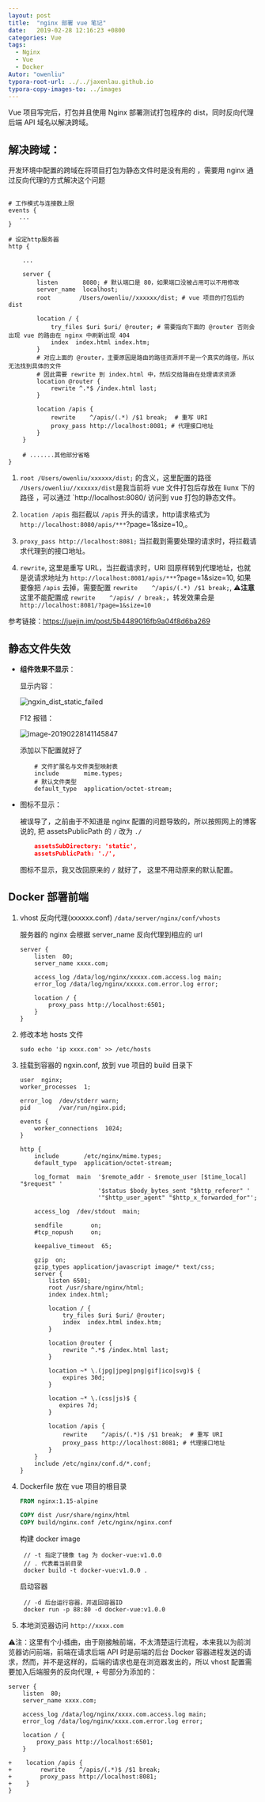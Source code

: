 ```yaml
---
layout: post
title:  "nginx 部署 vue 笔记"
date:   2019-02-28 12:16:23 +0800
categories: Vue
tags: 
  - Nginx
  - Vue
  - Docker
Autor: "owenliu"
typora-root-url: ../../jaxenlau.github.io
typora-copy-images-to: ../images
---
```


Vue 项目写完后，打包并且使用 Nginx 部署测试打包程序的 dist，同时反向代理后端 API 域名以解决跨域。

## 解决跨域：

开发环境中配置的跨域在将项目打包为静态文件时是没有用的 ，需要用 nginx 通过反向代理的方式解决这个问题

```nginx

# 工作模式与连接数上限
events {
   ...
}

# 设定http服务器
http {

    ...

    server {
        listen       8080; # 默认端口是 80，如果端口没被占用可以不用修改
        server_name  localhost;
        root        /Users/owenliu//xxxxxx/dist; # vue 项目的打包后的 dist

        location / {
            try_files $uri $uri/ @router; # 需要指向下面的 @router 否则会出现 vue 的路由在 nginx 中刷新出现 404
            index  index.html index.htm;
        }
        # 对应上面的 @router，主要原因是路由的路径资源并不是一个真实的路径，所以无法找到具体的文件
        # 因此需要 rewrite 到 index.html 中，然后交给路由在处理请求资源
        location @router {
            rewrite ^.*$ /index.html last;
        }

        location /apis {
            rewrite    ^/apis/(.*) /$1 break;  # 重写 URI
            proxy_pass http://localhost:8081; # 代理接口地址
        }
    }

    # .......其他部分省略
}

```

1. `root /Users/owenliu/xxxxxx/dist;` 的含义，这里配置的路径 `/Users/owenliu//xxxxxx/dist`是我当前将 vue 文件打包后存放在 liunx 下的路径 ，可以通过  `http://localhost:8080/ 访问到 vue 打包的静态文件。

2. `location /apis` 指拦截以 `/apis` 开头的请求，http请求格式为 `http://localhost:8080/apis/***`?page=1&size=10,。

3. `proxy_pass http://localhost:8081;` 当拦截到需要处理的请求时，将拦截请求代理到的接口地址。
4. `rewrite`, 这里是重写 URL，当拦截请求时，URI 回原样转到代理地址，也就是说请求地址为 `http://localhost:8081/apis/***`?page=1&size=10, 如果要像把 `/apis` 去掉，需要配置 `rewrite    ^/apis/(.*) /$1 break;`, ⚠️**注意**这里不能配置成 `rewrite    ^/apis/ / break;`，转发效果会是 `http://localhost:8081/?page=1&size=10`

参考链接：https://juejin.im/post/5b4489016fb9a04f8d6ba269

## 静态文件失效

- **组件效果不显示**：

  显示内容：

  ![ngxin_dist_static_failed](/images/ngxin_dist_static_failed.png)

  F12 报错：

  ![image-20190228141145847](/images/image-20190228141145847.png)

  添加以下配置就好了

  ```nginx
      # 文件扩展名与文件类型映射表
      include       mime.types;
      # 默认文件类型
      default_type  application/octet-stream;
  ```

- 图标不显示：

  被误导了，之前由于不知道是 nginx 配置的问题导致的，所以按照网上的博客说的, 把 assetsPublicPath 的 `/` 改为 `./`

  ```json
      assetsSubDirectory: 'static',
      assetsPublicPath: './',
  ```

  图标不显示，我又改回原来的 `/` 就好了， 这里不用动原来的默认配置。

## Docker 部署前端

1. vhost 反向代理(xxxxxx.conf) `/data/server/nginx/conf/vhosts`

   服务器的 nginx 会根据 server_name 反向代理到相应的 url

   ``` nginx
   server {
       listen  80;
       server_name xxxx.com;

       access_log /data/log/nginx/xxxxx.com.access.log main;
       error_log /data/log/nginx/xxxxx.com.error.log error;

       location / {
           proxy_pass http://localhost:6501;
       }
   }
   ```

2. 修改本地 hosts 文件

   ``` shell
   sudo echo 'ip xxxx.com' >> /etc/hosts
   ```

3. 挂载到容器的 ngxin.conf, 放到 vue 项目的 build 目录下

   ```nginx
   user  nginx;
   worker_processes  1;

   error_log  /dev/stderr warn;
   pid        /var/run/nginx.pid;

   events {
       worker_connections  1024;
   }

   http {
       include       /etc/nginx/mime.types;
       default_type  application/octet-stream;

       log_format  main  '$remote_addr - $remote_user [$time_local] "$request" '
                         '$status $body_bytes_sent "$http_referer" '
                         '"$http_user_agent" "$http_x_forwarded_for"';

       access_log  /dev/stdout  main;

       sendfile        on;
       #tcp_nopush     on;

       keepalive_timeout  65;

       gzip  on;
       gzip_types application/javascript image/* text/css;
       server {
           listen 6501;
           root /usr/share/nginx/html;
           index index.html;

           location / {
               try_files $uri $uri/ @router;
               index  index.html index.htm;
           }

           location @router {
               rewrite ^.*$ /index.html last;
           }

           location ~* \.(jpg|jpeg|png|gif|ico|svg)$ {
               expires 30d;
           }

           location ~* \.(css|js)$ {
              expires 7d;
           }

           location /apis {
               rewrite    ^/apis/(.*)$ /$1 break;  # 重写 URI
               proxy_pass http://localhost:8081; # 代理接口地址
           }
       }
       include /etc/nginx/conf.d/*.conf;
   }
   ```

4. Dockerfile 放在 vue 项目的根目录

   ```dockerfile
   FROM nginx:1.15-alpine

   COPY dist /usr/share/nginx/html
   COPY build/nginx.conf /etc/nginx/nginx.conf
   ```

   构建 docker image

   ``` shell
    // -t 指定了镜像 tag 为 docker-vue:v1.0.0
    // . 代表着当前目录
    docker build -t docker-vue:v1.0.0 .
   ```

   启动容器

   ``` shell
    // -d 后台运行容器，并返回容器ID
    docker run -p 88:80 -d docker-vue:v1.0.0
   ```

5. 本地浏览器访问 `http://xxxx.com`

⚠️注：这里有个小插曲，由于刚接触前端，不太清楚运行流程，本来我以为前浏览器访问前端，前端在请求后端 API 时是前端的后台 Docker 容器进程发送的请求，然而，并不是这样的，后端的请求也是在浏览器发出的，所以 vhost 配置需要加入后端服务的反向代理, + 号部分为添加的：

```nginx
server {
    listen  80;
    server_name xxxx.com;

    access_log /data/log/nginx/xxxx.com.access.log main;
    error_log /data/log/nginx/xxxx.com.error.log error;

    location / {
        proxy_pass http://localhost:6501;
    }

+    location /apis {
+        rewrite    ^/apis/(.*)$ /$1 break;
+        proxy_pass http://localhost:8081;
+    }
}
```